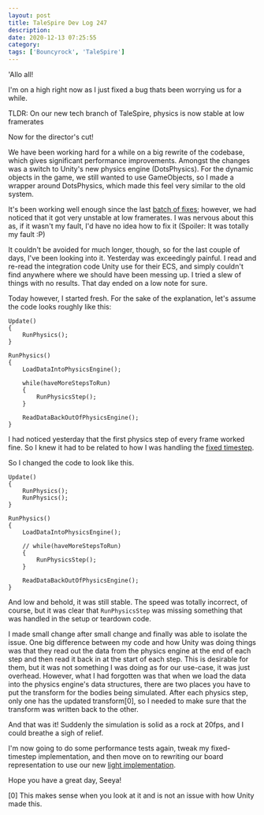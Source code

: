 ```yaml
---
layout: post
title: TaleSpire Dev Log 247
description:
date: 2020-12-13 07:25:55
category:
tags: ['Bouncyrock', 'TaleSpire']
---
```


'Allo all!

I'm on a high right now as I just fixed a bug thats been worrying us for a while.

TLDR: On our new tech branch of TaleSpire, physics is now stable at low framerates

Now for the director's cut!

We have been working hard for a while on a big rewrite of the codebase, which gives significant performance improvements. Amongst the changes was a switch to Unity's new physics engine (DotsPhysics). For the dynamic objects in the game, we still wanted to use GameObjects, so I made a wrapper around DotsPhysics, which made this feel very similar to the old system.

It's been working well enough since the last [batch of fixes](https://bouncyrock.com/news/articles/talespire-dev-log-233); however, we had noticed that it got very unstable at low framerates. I was nervous about this as, if it wasn't my fault, I'd have no idea how to fix it (Spoiler: It was totally my fault :P)

It couldn't be avoided for much longer, though, so for the last couple of days, I've been looking into it. Yesterday was exceedingly painful. I read and re-read the integration code Unity use for their ECS, and simply couldn't find anywhere where we should have been messing up. I tried a slew of things with no results. That day ended on a low note for sure.

Today however, I started fresh. For the sake of the explanation, let's assume the code looks roughly like this:

```
Update()
{
    RunPhysics();
}

RunPhysics()
{
    LoadDataIntoPhysicsEngine();

    while(haveMoreStepsToRun)
    {
        RunPhysicsStep();
    }

    ReadDataBackOutOfPhysicsEngine();
}
```

I had noticed yesterday that the first physics step of every frame worked fine. So I knew it had to be related to how I was handling the [fixed timestep](https://gafferongames.com/post/fix_your_timestep/).

So I changed the code to look like this.

```
Update()
{
    RunPhysics();
    RunPhysics();
}

RunPhysics()
{
    LoadDataIntoPhysicsEngine();

    // while(haveMoreStepsToRun)
    {
        RunPhysicsStep();
    }

    ReadDataBackOutOfPhysicsEngine();
}
```

And low and behold, it was still stable. The speed was totally incorrect, of course, but it was clear that `RunPhysicsStep` was missing something that was handled in the setup or teardown code.

I made small change after small change and finally was able to isolate the issue. One big difference between my code and how Unity was doing things was that they read out the data from the physics engine at the end of each step and then read it back in at the start of each step. This is desirable for them, but it was not something I was doing as for our use-case, it was just overhead. However, what I had forgotten was that when we load the data into the physics engine's data structures, there are two places you have to put the transform for the bodies being simulated. After each physics step, only one has the updated transform[0], so I needed to make sure that the transform was written back to the other.

And that was it! Suddenly the simulation is solid as a rock at 20fps, and I could breathe a sigh of relief.

I'm now going to do some performance tests again, tweak my fixed-timestep implementation, and then move on to rewriting our board representation to use our new [light implementation](https://bouncyrock.com/news/articles/talespire-dev-log-243).

Hope you have a great day,
Seeya!


[0] This makes sense when you look at it and is not an issue with how Unity made this.
